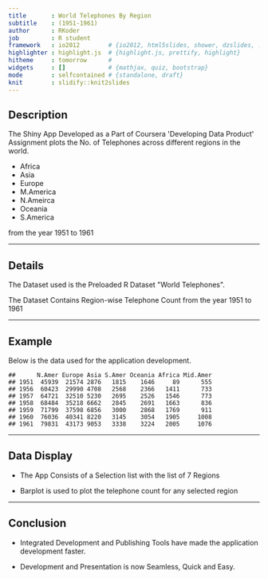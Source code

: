 ```yaml
---
title       : World Telephones By Region
subtitle    : (1951-1961)
author      : RKoder
job         : R student
framework   : io2012        # {io2012, html5slides, shower, dzslides, ...}
highlighter : highlight.js  # {highlight.js, prettify, highlight}
hitheme     : tomorrow      #
widgets     : []            # {mathjax, quiz, bootstrap}
mode        : selfcontained # {standalone, draft}
knit        : slidify::knit2slides
---
```


## Description

The Shiny App Developed as a Part of Coursera 'Developing Data Product' Assignment plots the No. of Telephones across different regions in the world.

- Africa
- Asia
- Europe
- M.America
- N.Ameirca
- Oceania
- S.America

from the year 1951 to 1961

---
## Details

The Dataset used is the Preloaded R Dataset "World Telephones".

The Dataset Contains Region-wise Telephone Count from the year 1951 to 1961

---
## Example

Below is the data used for the application development.


```
##      N.Amer Europe Asia S.Amer Oceania Africa Mid.Amer
## 1951  45939  21574 2876   1815    1646     89      555
## 1956  60423  29990 4708   2568    2366   1411      733
## 1957  64721  32510 5230   2695    2526   1546      773
## 1958  68484  35218 6662   2845    2691   1663      836
## 1959  71799  37598 6856   3000    2868   1769      911
## 1960  76036  40341 8220   3145    3054   1905     1008
## 1961  79831  43173 9053   3338    3224   2005     1076
```

---
## Data Display 

- The App Consists of a Selection list with the list of 7 Regions

- Barplot is used to plot the telephone count for any selected region

---
## Conclusion

- Integrated Development and Publishing Tools have made the application development faster.

- Development and Presentation is now Seamless, Quick and Easy.


